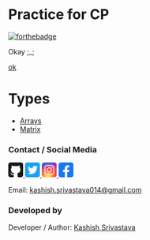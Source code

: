# Practice for CP 

[![forthebadge](https://forthebadge.com/images/badges/built-with-love.svg)](https://forthebadge.com)

Okay ;_;

[ok](https://drive.google.com/file/d/1AQmlypi_VPrE2Oj7OHEOoEFrBmJfMHbu/view)

# Types

 - [Arrays](Array/README.md)
 - [Matrix](Matrix/README.md)

### Contact / Social Media

<a href = "https://www.github.com/cannibalcheeseburger/">
    <img src = "https://raw.githubusercontent.com/edent/SuperTinyIcons/master/images/svg/github.svg"  width="30" height="30">
</a>
 
<a href = "https://www.twitter.com/cannibalcheese/">
    <img src = "https://raw.githubusercontent.com/edent/SuperTinyIcons/master/images/svg/twitter.svg"  width="30" height="30">
</a>

<a href = "https://www.instagram.com/cannibalcheeseburger/">
    <img src = "https://raw.githubusercontent.com/edent/SuperTinyIcons/master/images/svg/instagram.svg"  width="30" height="30">
</a>

<a href = "https://www.facebook.com/kashish.srivastava.351/">
    <img src = "https://raw.githubusercontent.com/edent/SuperTinyIcons/master/images/svg/facebook.svg"  width="30" height="30">
</a>

Email: kashish.srivastava014@gmail.com
### Developed by

Developer / Author: [Kashish Srivastava](https://github.com/cannibalcheeseburger/)



